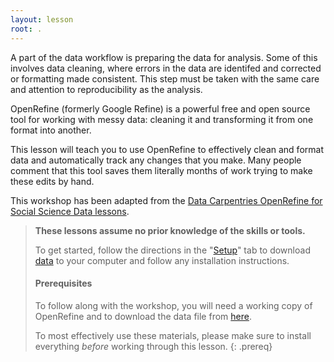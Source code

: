 ```yaml
---
layout: lesson
root: .
---
```


A part of the data workflow is preparing the data for analysis. Some of this
involves data cleaning, where errors in the data are identifed and corrected or
formatting made consistent. This step must be taken with the same care and
attention to reproducibility as the analysis.

OpenRefine (formerly Google Refine) is a powerful free and open source tool for
working with messy data: cleaning it and transforming it from one format into
another.

This lesson will teach you to use OpenRefine to effectively clean and format
data and automatically track any changes that you make. Many people comment
that this tool saves them literally months of work trying to make these
edits by hand.

This workshop has been adapted from the [Data Carpentries OpenRefine for Social Science Data lessons](https://datacarpentry.org/openrefine-socialsci/). 

> **These lessons assume no prior knowledge of the skills or tools.**
>
> To get started, follow the directions in the "[Setup](setup.html)" tab to 
> download [data](https://ucla.box.com/s/kc848ky38ajmbq90ve1l1tik6i5v5bh4) to your computer and follow any installation instructions.
>
> #### Prerequisites
>
> To follow along with the workshop, you will need a working copy of OpenRefine and to download the data file from [here](https://ucla.box.com/s/kc848ky38ajmbq90ve1l1tik6i5v5bh4).
> 
> To most effectively use these materials, please make sure to install 
> everything *before* working through this lesson.
{: .prereq}